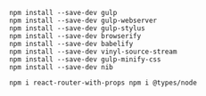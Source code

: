         npm install --save-dev gulp
        npm install --save-dev gulp-webserver
        npm install --save-dev gulp-stylus
        npm install --save-dev browserify
        npm install --save-dev babelify
        npm install --save-dev vinyl-source-stream
        npm install --save-dev gulp-minify-css
        npm install --save-dev nib

        npm i react-router-with-props npm i @types/node